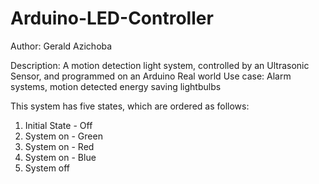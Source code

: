 # Arduino-LED-Controller
Author: Gerald Azichoba

Description: A motion detection light system, controlled by an Ultrasonic Sensor, and programmed on an Arduino
Real world Use case: Alarm systems, motion detected energy saving lightbulbs

This system has five states, which are ordered as follows:

1) Initial State - Off
2) System on - Green
3) System on - Red
4) System on - Blue
5) System off
